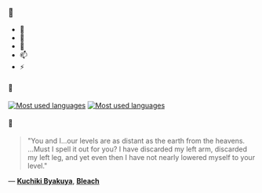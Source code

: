 ### 👋

- 🔭
- 🌱
- 💬
- 📫
- ⚡

#### 🧏

[![Most used languages](https://github-readme-stats-aynah.vercel.app/api/top-langs/?username=aynh&theme=solarized-dark&langs_count=6&layout=compact&hide_title=true)](https://github.com/anuraghazra/github-readme-stats#gh-dark-mode-only)
[![Most used languages](https://github-readme-stats-aynah.vercel.app/api/top-langs/?username=aynh&theme=solarized-light&langs_count=6&layout=compact&hide_title=true)](https://github.com/anuraghazra/github-readme-stats#gh-light-mode-only)

#### 💬

> "You and I...our levels are as distant as the earth from the heavens. ...Must I spell it out for you? I have discarded my left arm, discarded my left leg, and yet even then I have not nearly lowered myself to your level."

&mdash; [**Kuchiki Byakuya**](https://myanimelist.net/character.php?q=Kuchiki%20Byakuya&cat=character), [**Bleach**](https://myanimelist.net/search/all?q=Bleach&cat=all)
